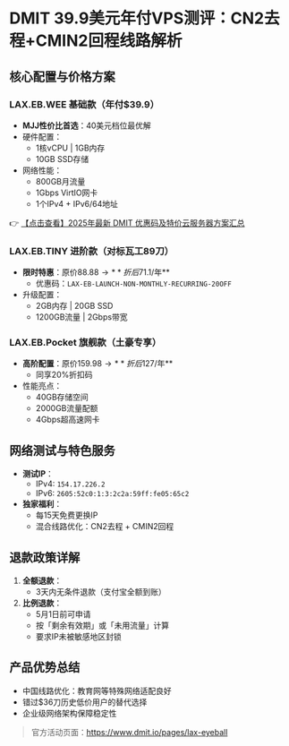 # DMIT 39.9美元年付VPS测评：CN2去程+CMIN2回程线路解析

## 核心配置与价格方案

### LAX.EB.WEE 基础款（年付$39.9）
- **MJJ性价比首选**：40美元档位最优解
- 硬件配置：
  - 1核vCPU | 1GB内存
  - 10GB SSD存储
- 网络性能：
  - 800GB月流量
  - 1Gbps VirtIO网卡
  - 1个IPv4 + IPv6/64地址

👉 [【点击查看】2025年最新 DMIT 优惠码及特价云服务器方案汇总](https://bit.ly/dmit_coupon)

### LAX.EB.TINY 进阶款（对标瓦工89刀）
- **限时特惠**：原价$88.88 → **折后$71.1/年**
  - 优惠码：`LAX-EB-LAUNCH-NON-MONTHLY-RECURRING-20OFF`
- 升级配置：
  - 2GB内存 | 20GB SSD
  - 1200GB流量 | 2Gbps带宽

### LAX.EB.Pocket 旗舰款（土豪专享）
- **高阶配置**：原价$159.98 → **折后$127/年**
  - 同享20%折扣码
- 性能亮点：
  - 40GB存储空间
  - 2000GB流量配额
  - 4Gbps超高速网卡

## 网络测试与特色服务
- **测试IP**：
  - IPv4: `154.17.226.2`
  - IPv6: `2605:52c0:1:3:2c2a:59ff:fe05:65c2`
- **独家福利**：
  - 每15天免费更换IP
  - 混合线路优化：CN2去程 + CMIN2回程

## 退款政策详解
1. **全额退款**：
   - 3天内无条件退款（支付宝全额到账）
2. **比例退款**：
   - 5月1日前可申请
   - 按「剩余有效期」或「未用流量」计算
   - 要求IP未被敏感地区封锁

## 产品优势总结
- 中国线路优化：教育网等特殊网络适配良好
- 错过$36刀历史低价用户的替代选择
- 企业级网络架构保障稳定性

> 官方活动页面：https://www.dmit.io/pages/lax-eyeball
